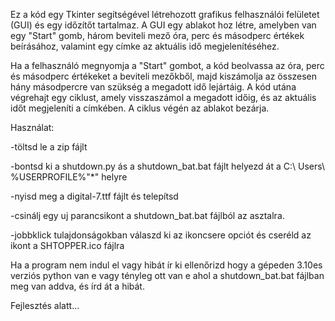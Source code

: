 Ez a kód egy Tkinter segítségével létrehozott grafikus felhasználói felületet (GUI) és egy időzítőt tartalmaz. A GUI egy ablakot hoz létre, amelyben van egy "Start" gomb, három beviteli mező óra, perc és másodperc értékek beírásához, valamint egy címke az aktuális idő megjelenítéséhez.


Ha a felhasználó megnyomja a "Start" gombot, a kód beolvassa az óra, perc és másodperc értékeket a beviteli mezőkből, majd kiszámolja az összesen hány másodpercre van szükség a megadott idő lejártáig. A kód utána végrehajt egy ciklust, amely visszaszámol a megadott időig, és az aktuális időt megjeleníti a címkében. A ciklus végén az ablakot bezárja.


Használat:

-töltsd le a zip fájlt

-bontsd ki a shutdown.py ás a shutdown_bat.bat fájlt helyezd át a C:\ Users\ %USERPROFILE%\"*" helyre

-nyisd meg a digital-7.ttf fájlt és telepítsd

-csinálj egy uj parancsikont a shutdown_bat.bat fájlból az asztalra.

-jobbklick tulajdonságokban válaszd ki az ikoncsere opciót és cseréld az ikont a SHTOPPER.ico fájlra


  Ha a program nem indul el vagy hibát ír ki ellenőrizd hogy a gépeden 3.10es verziós python van e vagy tényleg ott van e ahol a shutdown_bat.bat fájlban meg van addva, és írd át a hibát.

Fejlesztés alatt...
